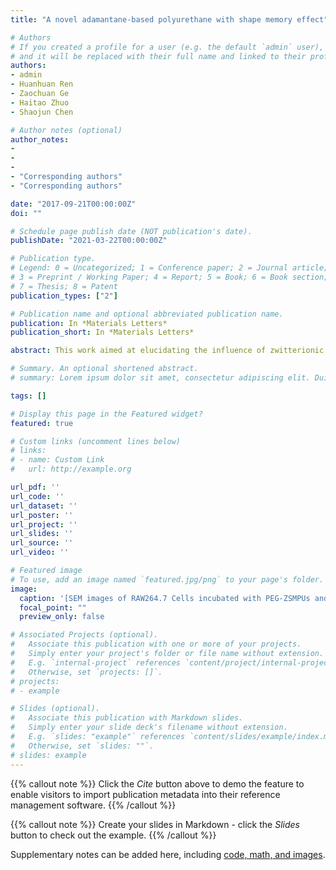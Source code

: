 ```yaml
---
title: "A novel adamantane-based polyurethane with shape memory effect"

# Authors
# If you created a profile for a user (e.g. the default `admin` user), write the username (folder name) here 
# and it will be replaced with their full name and linked to their profile.
authors:
- admin
- Huanhuan Ren
- Zaochuan Ge
- Haitao Zhuo
- Shaojun Chen

# Author notes (optional)
author_notes:
- 
- 
- 
- "Corresponding authors"
- "Corresponding authors"

date: "2017-09-21T00:00:00Z"
doi: ""

# Schedule page publish date (NOT publication's date).
publishDate: "2021-03-22T00:00:00Z"

# Publication type.
# Legend: 0 = Uncategorized; 1 = Conference paper; 2 = Journal article;
# 3 = Preprint / Working Paper; 4 = Report; 5 = Book; 6 = Book section;
# 7 = Thesis; 8 = Patent
publication_types: ["2"]

# Publication name and optional abbreviated publication name.
publication: In *Materials Letters*
publication_short: In *Materials Letters*

abstract: This work aimed at elucidating the influence of zwitterionic hard segments on the structures and properties of shape memory polyurethanes (SMPUs). A series of zwitterionic SMPUs was successfully prepared with N-methyldiethanolamine (MDEA), 1,3-propanesultone (1,3-PS), 1,6-hexamethylene diisocyanate (HDI) and polyethylene glycol (PEG6000). The influence of MDEA-PS-based zwitterionic hard segment on structure, morphology, thermal property, shape memory property and cytocompatibility were systematically investigated. The results demonstrated that the PEG-based zwitterionic SMPUs (PEG-ZSMPUs) formed phase separation structure consisting of crystalline soft phase and amorphous hard phase. The MDEA-PS zwitterionic segments showed a tendency to form ionic clusters in hard segments, which served as reinforced net points. Shape memory analysis showed that zwitterionic PEG-ZSMPUs containing a high content of zwitterionic segments had thermal-induced shape memory effects. Finally, cytotoxic assays demonstrated that MDEA-PS zwitterionic segment improved the biocompatibility of PEG-ZSMPUs. The zwitterionic PEG-ZSMPUs could thus have a promising application in smart biomedical fields.

# Summary. An optional shortened abstract.
# summary: Lorem ipsum dolor sit amet, consectetur adipiscing elit. Duis posuere tellus ac convallis placerat. Proin tincidunt magna sed ex sollicitudin condimentum.

tags: []

# Display this page in the Featured widget?
featured: true

# Custom links (uncomment lines below)
# links:
# - name: Custom Link
#   url: http://example.org

url_pdf: ''
url_code: ''
url_dataset: ''
url_poster: ''
url_project: ''
url_slides: ''
url_source: ''
url_video: ''

# Featured image
# To use, add an image named `featured.jpg/png` to your page's folder. 
image:
  caption: '[SEM images of RAW264.7 Cells incubated with PEG-ZSMPUs and the control sample.](featured.png)'
  focal_point: ""
  preview_only: false

# Associated Projects (optional).
#   Associate this publication with one or more of your projects.
#   Simply enter your project's folder or file name without extension.
#   E.g. `internal-project` references `content/project/internal-project/index.md`.
#   Otherwise, set `projects: []`.
# projects:
# - example

# Slides (optional).
#   Associate this publication with Markdown slides.
#   Simply enter your slide deck's filename without extension.
#   E.g. `slides: "example"` references `content/slides/example/index.md`.
#   Otherwise, set `slides: ""`.
# slides: example
---
```


{{% callout note %}}
Click the *Cite* button above to demo the feature to enable visitors to import publication metadata into their reference management software.
{{% /callout %}}

{{% callout note %}}
Create your slides in Markdown - click the *Slides* button to check out the example.
{{% /callout %}}

Supplementary notes can be added here, including [code, math, and images](https://wowchemy.com/docs/writing-markdown-latex/).
